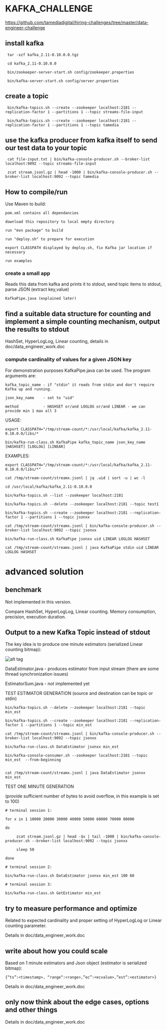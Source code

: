 # KAFKA_CHALLENGE 

https://github.com/tamediadigital/hiring-challenges/tree/master/data-engineer-challenge


## install kafka 

     tar -xzf kafka_2.11-0.10.0.0.tgz

     cd kafka_2.11-0.10.0.0 

     bin/zookeeper-server-start.sh config/zookeeper.properties

     bin/kafka-server-start.sh config/server.properties

## create a topic

     bin/kafka-topics.sh --create --zookeeper localhost:2181 --replication-factor 1 --partitions 1 --topic streams-file-input

     bin/kafka-topics.sh --create --zookeeper localhost:2181 --replication-factor 1 --partitions 1 --topic tamedia

## use the kafka producer from kafka itself to send our test data to your topic

     cat file-input.txt | bin/kafka-console-producer.sh --broker-list localhost:9092 --topic streams-file-input

     zcat stream.jsonl.gz | head -1000 | bin/kafka-console-producer.sh --broker-list localhost:9092 --topic tamedia

## How to compile/run

Use Maven to build:

    pom.xml contains all dependancies

    download this repository to local empty directory

    run "mvn package" to build

    run "deploy.sh" to prepare for execution

    export CLASSPATH displayed by deploy.sh, fix Kafka jar location if necessary

    run examples 

### create a small app 

Reads this data from kafka and prints it to stdout, send topic items to stdout, parse JSON (extract key,value)

    KafkaPipe.java (explained later)

## find a suitable data structure for counting and implement a simple counting mechanism, output the results to stdout 

HashSet, HyperLogLog, Linear counting, details in doc/data_engineer_work.doc


### compute cardinality of values for a given JSON key

For demonstration purposes KafkaPipe.java can be used. The program arguments are:

    kafka_topic_name - if "stdin" it reads from stdin and don't require Kafka up and running.

    json_key_name    - set to "uid"

    method           - HASHSET or/and LOGLOG or/and LINEAR - we can provide min 1 max all 3 

USAGE:

    export CLASSPATH="/tmp/stream-count/*:/usr/local/kafka/kafka_2.11-0.10.0.0/libs/*

    bin/kafka-run-class.sh KafkaPipe kafka_topic_name json_key_name [HASHSET] [LOGLOG] [LINEAR]

EXAMPLES:

    export CLASSPATH="/tmp/stream-count/*:/usr/local/kafka/kafka_2.11-0.10.0.0/libs/*"
    
    cat /tmp/stream-count/streamx.jsonl | jq .uid | sort -u | wc -l 
    
    cd /usr/local/kafka/kafka_2.11-0.10.0.0
    
    bin/kafka-topics.sh --list --zookeeper localhost:2181
    
    bin/kafka-topics.sh --delete --zookeeper localhost:2181 --topic test1
    
    bin/kafka-topics.sh --create --zookeeper localhost:2181 --replication-factor 1 --partitions 1 --topic jsonxx 
    
    cat /tmp/stream-count/streamx.jsonl | bin/kafka-console-producer.sh --broker-list localhost:9092 --topic jsonxx

    bin/kafka-run-class.sh KafkaPipe jsonxx uid LINEAR LOGLOG HASHSET

    cat /tmp/stream-count/streamx.jsonl | java KafkaPipe stdin uid LINEAR LOGLOG HASHSET

# advanced solution

## benchmark

Not implemented in this version. 

Compare HashSet, HyperLogLog, Linear counting. Memory consumption, precision, execution duration.

## Output to a new Kafka Topic instead of stdout

The key idea is to produce one minute estimators (serialized Linear counting bitmap):

![alt tag](https://github.com/svetaj/KAFKA_CHALLENGE/blob/master/estimator.jpg)

DataEstimator.java - produces estimator from input stream (there are some thread synchronization issues)

EstimatorSum.java - not implemented yet

TEST ESTIMATOR GENERATION (source and destination can be topic or stdin)

    bin/kafka-topics.sh --delete --zookeeper localhost:2181 --topic min_est

    bin/kafka-topics.sh --create --zookeeper localhost:2181 --replication-factor 1 --partitions 1 --topic min_est
    
    cat /tmp/stream-count/streamx.jsonl | bin/kafka-console-producer.sh --broker-list localhost:9092 --topic jsonxx
    
    bin/kafka-run-class.sh DataEstimator jsonxx min_est
    
    bin/kafka-console-consumer.sh --zookeeper localhost:2181 --topic min_est  --from-beginning

    
    cat /tmp/stream-count/streamx.jsonl | java DataEstimator jsonxx min_est

TEST ONE MINUTE GENERATION 

(provide sufficient number of bytes to avoid overflow, in this example is set to 100)

    # terminal session 1:
    
    for x in 1 10000 20000 30000 40000 50000 60000 70000 80000
    
    do
    
         zcat stream.jsonl.gz | head -$x | tail -1000 | bin/kafka-console-producer.sh --broker-list localhost:9092 --topic jsonxx
         
         sleep 50
    
    done
    
    # terminal session 2:
    
    bin/kafka-run-class.sh DataEstimator jsonxx min_est 100 60
    
    # terminal session 3:
    
    bin/kafka-run-class.sh GetEstimator min_est
    
        
## try to measure performance and optimize

Related to expected cardinality and proper setting of HyperLogLog or Linear counting parameter.

Details in doc/data_engineer_work.doc

## write about how you could scale

Based on 1 minute estimators and Json object (estimator is serialized bitmap): 

    {“ts”:<timestamp>, “range“:<range>,”ec”:<ecvalue>,”est”:<estimator>}

Details in doc/data_engineer_work.doc

## only now think about the edge cases, options and other things

Details in doc/data_engineer_work.doc



